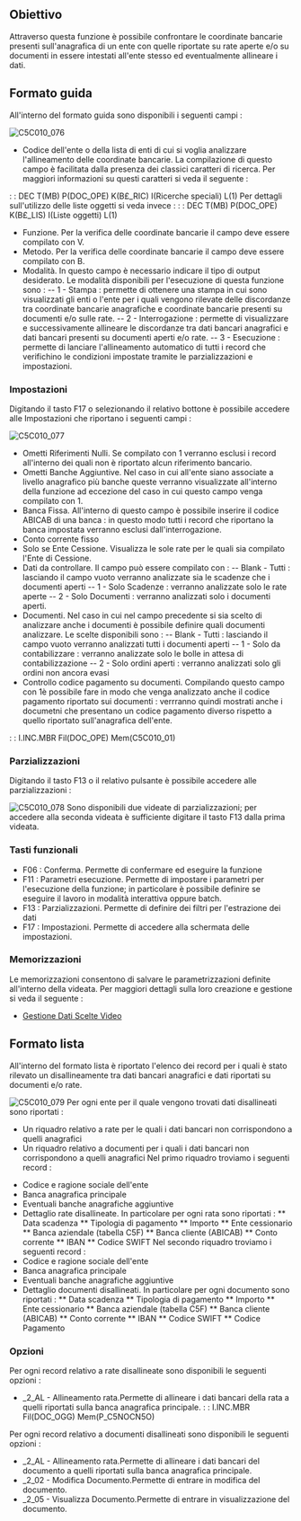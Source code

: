 ## Obiettivo

Attraverso questa funzione è possibile confrontare le coordinate bancarie presenti sull'anagrafica di un ente con quelle riportate su rate aperte e/o su documenti in essere intestati all'ente stesso ed eventualmente allineare i dati.

## Formato guida

All'interno del formato guida sono disponibili i seguenti campi : 

![C5C010_076](http://localhost:3000/immagini/MBDOC_OGG-P_C5NOCN5/C5C010_076.png)

 - Codice dell'ente o della lista di enti di cui si voglia analizzare l'allineamento delle coordinate bancarie. La compilazione di questo campo è facilitata dalla presenza dei classici caratteri di ricerca. Per maggiori informazioni su questi caratteri si veda il seguente : 

 :  : DEC T(MB) P(DOC_OPE) K(B£_RIC) I(Ricerche speciali) L(1)
Per dettagli sull'utilizzo delle liste oggetti si veda invece : 
 :  : DEC T(MB) P(DOC_OPE) K(B£_LIS) I(Liste oggetti) L(1)

 - Funzione. Per la verifica delle coordinate bancarie il campo deve essere compilato con V.
 - Metodo. Per la verifica delle coordinate bancarie il campo deve essere compilato con B.
 - Modalità. In questo campo è necessario indicare il tipo di output desiderato. Le modalità disponibili per l'esecuzione di questa funzione sono : 
 -- 1 - Stampa :  permette di ottenere una stampa in cui sono visualizzati gli enti o l'ente per i quali vengono rilevate delle discordanze tra coordinate bancarie anagrafiche e coordinate bancarie presenti su documenti e/o sulle rate.
 -- 2 - Interrogazione :  permette di visualizzare e successivamente allineare le discordanze tra dati bancari anagrafici e dati bancari presenti su documenti aperti e/o rate.
 -- 3 - Esecuzione :  permette di lanciare l'allineamento automatico di tutti i record che verifichino le condizioni impostate tramite le parzializzazioni e impostazioni.


### Impostazioni
Digitando il tasto F17 o selezionando il relativo bottone è possibile accedere alle Impostazioni che riportano i seguenti campi : 

![C5C010_077](http://localhost:3000/immagini/MBDOC_OGG-P_C5NOCN5/C5C010_077.png)
- Ometti Riferimenti Nulli. Se compilato con 1 verranno esclusi i record all'interno dei quali non è riportato alcun riferimento bancario.
- Ometti Banche Aggiuntive. Nel caso in cui all'ente siano associate a livello anagrafico più banche queste verranno visualizzate all'interno della funzione ad eccezione del caso in cui questo campo venga compilato con 1.
- Banca Fissa. All'interno di questo campo è possibile inserire il codice ABICAB di una banca :  in questo modo tutti i record che riportano la banca impostata verranno esclusi dall'interrogazione.
- Conto corrente fisso
- Solo se Ente Cessione. Visualizza le sole rate per le quali sia compilato l'Ente di Cessione.
- Dati da controllare. Il campo può essere compilato con : 
-- Blank - Tutti :  lasciando il campo vuoto verranno analizzate sia le scadenze che i documenti aperti
-- 1 - Solo Scadenze :  verranno analizzate solo le rate aperte
-- 2 - Solo Documenti :  verranno analizzati solo i documenti aperti.
- Documenti. Nel caso in cui nel campo precedente si sia scelto di analizzare anche i documenti è possibile definire quali documenti analizzare. Le scelte disponibili sono : 
-- Blank - Tutti :  lasciando il campo vuoto verranno analizzati tutti i documenti aperti
-- 1 - Solo da contabilizzare :  verranno analizzate solo le bolle in attesa di contabilizzazione
-- 2 - Solo ordini aperti :  verranno analizzati solo gli ordini non ancora evasi
- Controllo codice pagamento su documenti. Compilando questo campo con 1è possibile fare in modo che venga analizzato anche il codice pagamento riportato sui documenti :  verrranno quindi mostrati anche i documetni che presentano un codice pagamento diverso rispetto a quello riportato sull'anagrafica dell'ente.


 :  : I.INC.MBR Fil(DOC_OPE) Mem(C5C010_01)

### Parzializzazioni

Digitando il tasto F13 o il relativo pulsante è possibile accedere alle parzializzazioni : 

![C5C010_078](http://localhost:3000/immagini/MBDOC_OGG-P_C5NOCN5/C5C010_078.png)
Sono disponibili due videate di parzializzazioni; per accedere alla seconda videata è sufficiente digitare il tasto F13 dalla prima videata.

### Tasti funzionali

 * F06 :  Conferma. Permette di confermare ed eseguire la funzione
 * F11 :  Parametri esecuzione. Permette di impostare i parametri per l'esecuzione della funzione; in particolare è possibile definire se eseguire il lavoro in modalità interattiva oppure batch.
 * F13 :  Parzializzazioni. Permette di definire dei filtri per l'estrazione dei dati
 * F17 :  Impostazioni. Permette di accedere alla schermata delle impostazioni.

### Memorizzazioni

Le memorizzazioni consentono di salvare le parametrizzazioni definite all'interno della videata. Per maggiori dettagli sulla loro creazione e gestione si veda il seguente : 

- [Gestione Dati Scelte Video](Sorgenti/MB/DOC_OGG/P_B£MDV0)

## Formato lista

All'interno del formato lista è riportato l'elenco dei record per i quali è stato rilevato un disallineamente tra dati bancari anagrafici e dati riportati su documenti e/o rate.

![C5C010_079](http://localhost:3000/immagini/MBDOC_OGG-P_C5NOCN5/C5C010_079.png)
Per ogni ente per il quale vengono trovati dati disallineati sono riportati : 
- Un riquadro relativo a rate per le quali i dati bancari non corrispondono a quelli anagrafici
- Un riquadro relativo a documenti per i quali i dati bancari non corrispondono a quelli anagrafici
Nel primo riquadro troviamo i seguenti record : 
 * Codice e ragione sociale dell'ente
 * Banca anagrafica principale
 * Eventuali banche anagrafiche aggiuntive
 * Dettaglio rate disallineate. In particolare per ogni rata sono riportati : 
 ** Data scadenza
 ** Tipologia di pagamento
 ** Importo
 ** Ente cessionario
 ** Banca aziendale (tabella C5F)
 ** Banca cliente (ABICAB)
 ** Conto corrente
 ** IBAN
 ** Codice SWIFT
Nel secondo riquadro troviamo i seguenti record : 
 * Codice e ragione sociale dell'ente
 * Banca anagrafica principale
 * Eventuali banche anagrafiche aggiuntive
 * Dettaglio documenti disallineati. In particolare per ogni documento sono riportati : 
 ** Data scadenza
 ** Tipologia di pagamento
 ** Importo
 ** Ente cessionario
 ** Banca aziendale (tabella C5F)
 ** Banca cliente (ABICAB)
 ** Conto corrente
 ** IBAN
 ** Codice SWIFT
 ** Codice Pagamento

### Opzioni

Per ogni record relativo a rate disallineate sono disponibili le seguenti opzioni : 
 * _2_AL - Allineamento rata.Permette di allineare i dati bancari della rata a quelli riportati sulla banca anagrafica principale.
 :  : I.INC.MBR Fil(DOC_OGG) Mem(P_C5NOCN5O)

Per ogni record relativo a documenti disallineati sono disponibili le seguenti opzioni : 
 * _2_AL - Allineamento rata.Permette di allineare i dati bancari del documento a quelli riportati sulla banca anagrafica principale.
 * _2_02 - Modifica Documento.Permette di entrare in modifica del documento.
 * _2_05 - Visualizza Documento.Permette di entrare in visualizzazione del documento.
